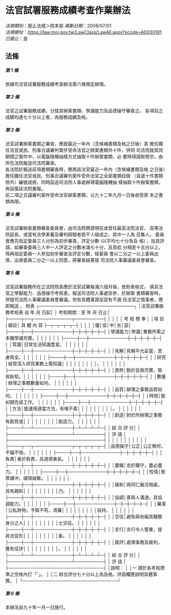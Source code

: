 # 法官試署服務成績考查作業辦法

*法規類別*：廢止法規＞院本部
*異動日期*：2008/07/01  
*法規網址*：https://law.moj.gov.tw/LawClass/LawAll.aspx?pcode=A0030191
*已廢止*：是


## 法條
##### 第 1 條
依據司法官試署服務成績考查辦法第六條規定辦理。

##### 第 2 條
法官之試署服務成績，分就其辦案書類、學識能力及品德操守審查之。
各項目之成績均達七十分以上者，為服務成績及格。

##### 第 3 條
法官試署辦案書類之審查，應就最近一年內（含候補書類及格之日後）其
擔任獨任法官或民、刑事合議審判案件受命法官之辦案書類共十件，併同
司法院就其同期間之案件中，以電腦隨機抽樣方式抽取十件辦案書類，必
要時得調取卷宗，由所在法院報送司法院審查。                      
各法院於報送前項書類審查時，應將該法官最近一年內（含候補書類及格
之日後）擔任獨任法官或民、刑事合議審判案件受命法官之全部書類目錄
（自選十件書類除外）編號成冊，同時函送司法院人事處辦理電腦隨機抽
樣抽取十件辦案書類，再函復該法院彙報。                          
前二項之合議審判案件受命法官辦案書類，以九十二年九月一日後收受原
本之書類為限。

##### 第 4 條
法官試署辦案書類審查委員會，由司法院聘請現任或曾任最高法院法官、
高等法院庭長，或當有法學素養及審判經驗者若干人組成之，其中一人為
召集人。
委員會應先指定委員三人分別為初步審查，評定分數 (以平均七十分為及
格) ，加具評語，如審查委員三人中一人評定之分數未滿七十分，且高低
分相差十五分以上，得再指定委員一人參加初步審查及評定分數，經委員
會以二分之一以上委員出席，出席委員二分之一以上同意，將審查結果提
司法院人事審議委員會審查。

##### 第 5 條
法官試署服務所在之法院院長應於法官試署每滿六個月後，依附表格式，
填具法官之學厭能力、品德操守考核表，報送司法院人事處存參，於辦案
書類審查時，併提司法院人事審議委員會審議。但有具體事證足認有不適
任法官之情事者，應即報送 。
附表
┌──────────────────────────────┐
│法官試署服務考核表                    自    年    月    日起│
│                            考核期間：至    年    月    日止│
├────┬──┬────────────┬─────────┤
│        │    │                        │  考  核  標  準  │
│項    目│細目│  具    體    內    容  ├─┬─┬─┬─┬─┤
│        │    │                        │優│佳│中│劣│惡│
├────┼──┼────────────┼─┼─┼─┼─┼─┤
│學識能力│學識│業務所需之本職學識充實。│  │  │  │  │  │
├────┼──┼────────────┼─┼─┼─┼─┼─┤
│        │常識│日常生活知識豊富。      │  │  │  │  │  │
├────┼──┼────────────┼─┼─┼─┼─┼─┤
│        │見解│見解平允妥當，思慮周全。│  │  │  │  │  │
├────┼──┼────────────┼─┼─┼─┼─┼─┤
│        │研究│經常深入研究業務上需知識│  │  │  │  │  │
│        │    │。                      │  │  │  │  │  │
├────┼──┼────────────┼─┼─┼─┼─┼─┤
│        │進修│勤於自我充實，吸收新知。│  │  │  │  │  │
├────┼──┼────────────┼─┼─┼─┼─┼─┤
│        │數量│辦理之事務數量如何。    │  │  │  │  │  │
├────┼──┼────────────┼─┼─┼─┼─┼─┤
│        │品質│辦理之事務品質如何。    │  │  │  │  │  │
├────┼──┼────────────┼─┼─┼─┼─┼─┤
│        │時效│能如期完成工作。        │  │  │  │  │  │
├────┼──┼────────────┼─┼─┼─┼─┼─┤
│        │方法│能運用適當方法，有條不紊│  │  │  │  │  │
│        │    │。                      │  │  │  │  │  │
├────┼──┼────────────┼─┼─┼─┼─┼─┤
│        │創造│對於所辦理之事務有創見或│  │  │  │  │  │
│        │    │創造力。                │  │  │  │  │  │
├────┴──┴────────────┼─┴─┴─┴─┴─┤
│  綜          合          評          分│                  │
├────────────────────┴─────────┤
│            評                        語                    │
├──────────────────────────────┤
│                                                            │
│                                                            │
│                                                            │
│                                                            │
│                                                            │
├────┬──┬────────────┬─┬─┬─┬─┬─┤
│品德操守│公正│公正無阿，不偏不倚。    │  │  │  │  │  │
├────┼──┼────────────┼─┼─┼─┼─┼─┤
│        │負責│勇於負責，具道德勇氣。  │  │  │  │  │  │
├────┼──┼────────────┼─┼─┼─┼─┼─┤
│        │盡職│忠於職守，盡必盡力。    │  │  │  │  │  │
├────┼──┼────────────┼─┼─┼─┼─┼─┤
│        │性情│敦厚謙沖，謹慎誠摰。    │  │  │  │  │  │
├────┼──┼────────────┼─┼─┼─┼─┼─┤
│        │親和│與同仁融洽相處，具有親和│  │  │  │  │  │
│        │    │力。                    │  │  │  │  │  │
├────┼──┼────────────┼─┼─┼─┼─┼─┤
│        │協調│善與人溝通，具協調能力。│  │  │  │  │  │
├────┼──┼────────────┼─┼─┼─┼─┼─┤
│        │廉潔│公私財物，予取不苟，清廉│  │  │  │  │  │
│        │    │自持。                  │  │  │  │  │  │
├────┼──┼────────────┼─┼─┼─┼─┼─┤
│        │交往│避免與有礙其職務身分之人│  │  │  │  │  │
│        │    │士交往。                │  │  │  │  │  │
├────┼──┼────────────┼─┼─┼─┼─┼─┤
│        │言行│言行令人警重，提昇法官形│  │  │  │  │  │
│        │    │象。                    │  │  │  │  │  │
├────┼──┼────────────┼─┼─┼─┼─┼─┤
│        │風評│處理事務及裁判，獲有佳評│  │  │  │  │  │
│        │    │。                      │  │  │  │  │  │
├────┴──┴────────────┼─┴─┴─┴─┴─┤
│  綜          合          評          分│                  │
├────────────────────┴─────────┤
│            評                        語                    │
├──────────────────────────────┤
│說明：                                                      │
│一  請於各考核標準之空格內打「ˇ」。                        │
│二  綜合評分七十分以上為及格。評語欄應說明具體事實。        │
└──────────────────────────────┘

##### 第 6 條
本辦法自九十年一月一日施行。


